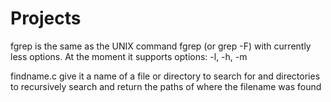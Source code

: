 # Projects

fgrep is the same as the UNIX command fgrep (or grep -F) with currently less options.  At the moment it supports options: -l, -h, -m

findname.c give it a name of a file or directory to search for and directories to recursively search and return the paths of where the filename was found
